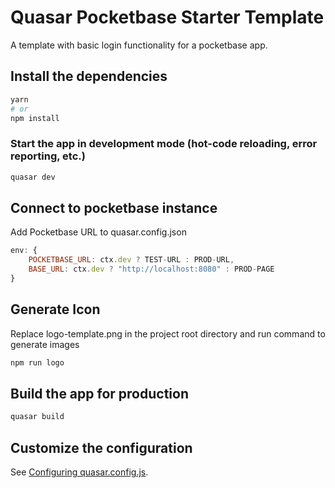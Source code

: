 # Quasar Pocketbase Starter Template

A template with basic login functionality for a pocketbase app.


## Install the dependencies
```bash
yarn
# or
npm install
```

### Start the app in development mode (hot-code reloading, error reporting, etc.)
```bash
quasar dev
```

## Connect to pocketbase instance

Add Pocketbase URL to quasar.config.json
```javascript
env: {
    POCKETBASE_URL: ctx.dev ? TEST-URL : PROD-URL,
    BASE_URL: ctx.dev ? "http://localhost:8080" : PROD-PAGE
}
```

## Generate Icon

Replace logo-template.png in the project root directory and run command to generate images
```bash
npm run logo
```

## Build the app for production
```bash
quasar build
```

## Customize the configuration
See [Configuring quasar.config.js](https://v2.quasar.dev/quasar-cli-webpack/quasar-config-js).
